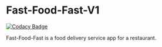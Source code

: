 # Fast-Food-Fast-V1

[![Codacy Badge](https://api.codacy.com/project/badge/Grade/9b05428c996548f0bf446e3277f55aac)](https://app.codacy.com/app/Bryan-Cee/Fast-Food-Fast-V1?utm_source=github.com&utm_medium=referral&utm_content=Bryan-Cee/Fast-Food-Fast-V1&utm_campaign=Badge_Grade_Dashboard)

Fast-Food-Fast is a food delivery service app for a restaurant.
